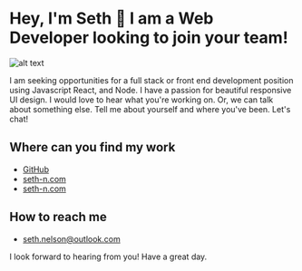 # Hey, I'm Seth 👋 I am a Web Developer looking to join your team!

![alt text](https://images.unsplash.com/photo-1543332164-6e82f355badc?ixlib=rb-1.2.1&auto=format&fit=crop&w=1050&q=80)

I am seeking opportunities for a full stack or front end development position using Javascript React, and Node. I have a passion for beautiful responsive UI design. I would love to hear what you're working on. 
Or, we can talk about something else. Tell me about yourself and where you've been. Let's chat! 

## Where can you find my work
   - <a href='https://github.com/seth-nelson'>GitHub</a>
   - <a href='https://seth-n.com'>seth-n.com</a>
   - [seth-n.com](https://seth-n.com'>seth-n.com)

## How to reach me
   - seth.nelson@outlook.com


I look forward to hearing from you! Have a great day.
